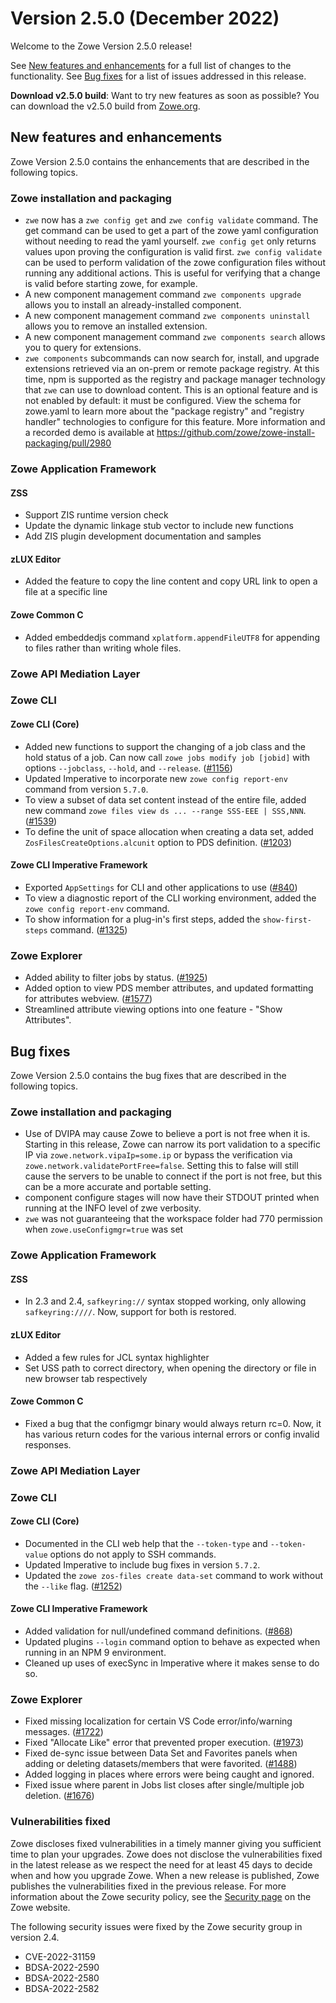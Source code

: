 # Version 2.5.0 (December 2022)

Welcome to the Zowe Version 2.5.0 release!

See [New features and enhancements](#new-features-and-enhancements) for a full list of changes to the functionality. See [Bug fixes](#bug-fixes) for a list of issues addressed in this release.

**Download v2.5.0 build**: Want to try new features as soon as possible? You can download the v2.5.0 build from [Zowe.org](https://www.zowe.org/download.html).

## New features and enhancements

Zowe Version 2.5.0 contains the enhancements that are described in the following topics.

### Zowe installation and packaging

- `zwe` now has a `zwe config get` and `zwe config validate` command. The get command can be used to get a part of the zowe yaml configuration without needing to read the yaml yourself. `zwe config get` only returns values upon proving the configuration is valid first. `zwe config validate` can be used to perform validation of the zowe configuration files without running any additional actions. This is useful for verifying that a change is valid before starting zowe, for example. 
- A new component management command `zwe components upgrade` allows you to install an already-installed component.
- A new component management command `zwe components uninstall` allows you to remove an installed extension.
- A new component management command `zwe components search` allows you to query for extensions.
- `zwe components` subcommands can now search for, install, and upgrade extensions retrieved via an on-prem or remote package registry. At this time, npm is supported as the registry and package manager technology that `zwe` can use to download content. This is an optional feature and is not enabled by default: it must be configured. View the schema for zowe.yaml to learn more about the "package registry" and "registry handler" technologies to configure for this feature. More information and a recorded demo is available at https://github.com/zowe/zowe-install-packaging/pull/2980

### Zowe Application Framework

#### ZSS

- Support ZIS runtime version check
- Update the dynamic linkage stub vector to include new functions
- Add ZIS plugin development documentation and samples

#### zLUX Editor

- Added the feature to copy the line content and copy URL link to open a file at a specific line

#### Zowe Common C

- Added embeddedjs command `xplatform.appendFileUTF8` for appending to files rather than writing whole files.


### Zowe API Mediation Layer


### Zowe CLI

#### Zowe CLI (Core)

- Added new functions to support the changing of a job class and the hold status of a job. Can now call `zowe jobs modify job [jobid]` with options `--jobclass`, `--hold`, and `--release`. ([#1156](https://github.com/zowe/zowe-cli/issues/1156))
- Updated Imperative to incorporate new `zowe config report-env` command from version `5.7.0`.
- To view a subset of data set content instead of the entire file, added new command `zowe files view ds ... --range SSS-EEE | SSS,NNN`. ([#1539](https://github.com/zowe/zowe-cli/issues/1539))
- To define the unit of space allocation when creating a data set, added `ZosFilesCreateOptions.alcunit` option to PDS definition. ([#1203](https://github.com/zowe/zowe-cli/issues/1203))

<!--7.7.0, 7.8.0, 7.9.0-->

#### Zowe CLI Imperative Framework

- Exported `AppSettings` for CLI and other applications to use ([#840](https://github.com/zowe/imperative/issues/840))
- To view a diagnostic report of the CLI working environment, added the `zowe config report-env` command.
- To show information for a plug-in's first steps, added the `show-first-steps` command. ([#1325](https://github.com/zowe/zowe-cli/issues/1325))

<!--5.6.0 - 5.7.3-->
### Zowe Explorer

- Added ability to filter jobs by status. ([#1925](https://github.com/zowe/vscode-extension-for-zowe/issues/1925))
- Added option to view PDS member attributes, and updated formatting for attributes webview. ([#1577](https://github.com/zowe/vscode-extension-for-zowe/issues/1577))
- Streamlined attribute viewing options into one feature - "Show Attributes".

## Bug fixes

Zowe Version 2.5.0 contains the bug fixes that are described in the following topics.

### Zowe installation and packaging

- Use of DVIPA may cause Zowe to believe a port is not free when it is. Starting in this release, Zowe can narrow its port validation to a specific IP via `zowe.network.vipaIp=some.ip` or bypass the verification via `zowe.network.validatePortFree=false`. Setting this to false will still cause the servers to be unable to connect if the port is not free, but this can be a more accurate and portable setting.
- component configure stages will now have their STDOUT printed when running at the INFO level of zwe verbosity.
- `zwe` was not guaranteeing that the workspace folder had 770 permission when `zowe.useConfigmgr=true` was set

### Zowe Application Framework

#### ZSS 

- In 2.3 and 2.4, `safkeyring://` syntax stopped working, only allowing `safkeyring:////`. Now, support for both is restored.

#### zLUX Editor

- Added a few rules for JCL syntax highlighter
- Set USS path to correct directory, when opening the directory or file in new browser tab respectively

#### Zowe Common C

- Fixed a bug that the configmgr binary would always return rc=0. Now, it has various return codes for the various internal errors or config invalid responses.

### Zowe API Mediation Layer

### Zowe CLI

#### Zowe CLI (Core)

- Documented in the CLI web help that the `--token-type` and `--token-value` options do not apply to SSH commands.
- Updated Imperative to include bug fixes in version `5.7.2`.
- Updated the `zowe zos-files create data-set` command to work without the `--like` flag. ([#1252](https://github.com/zowe/zowe-cli/issues/1252))

#### Zowe CLI Imperative Framework

- Added validation for null/undefined command definitions. ([#868](https://github.com/zowe/imperative/issues/868))
- Updated plugins `--login` command option to behave as expected when running in an NPM 9 environment.
- Cleaned up uses of execSync in Imperative where it makes sense to do so.

### Zowe Explorer

- Fixed missing localization for certain VS Code error/info/warning messages. ([#1722](https://github.com/zowe/vscode-extension-for-zowe/issues/1722))
- Fixed "Allocate Like" error that prevented proper execution. ([#1973](https://github.com/zowe/vscode-extension-for-zowe/issues/1973))
- Fixed de-sync issue between Data Set and Favorites panels when adding or deleting datasets/members that were favorited. ([#1488](https://github.com/zowe/vscode-extension-for-zowe/issues/1488))
- Added logging in places where errors were being caught and ignored.
- Fixed issue where parent in Jobs list closes after single/multiple job deletion. ([#1676](https://github.com/zowe/vscode-extension-for-zowe/issues/1676))

### Vulnerabilities fixed

Zowe discloses fixed vulnerabilities in a timely manner giving you sufficient time to plan your upgrades. Zowe does not disclose the vulnerabilities fixed in the latest release as we respect the need for at least 45 days to decide when and how you upgrade Zowe. When a new release is published, Zowe publishes the vulnerabilities fixed in the previous release. For more information about the Zowe security policy, see the [Security page](https://www.zowe.org/security.html) on the Zowe website.

The following security issues were fixed by the Zowe security group in version 2.4.

- CVE-2022-31159
- BDSA-2022-2590
- BDSA-2022-2580
- BDSA-2022-2582


